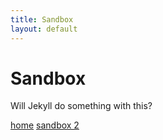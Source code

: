 ```yaml
---
title: Sandbox
layout: default
---
```


# Sandbox

Will Jekyll do something with this?

[home](/) [sandbox 2](sandbox2)

